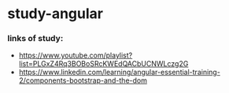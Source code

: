 # study-angular

### links of study:
- https://www.youtube.com/playlist?list=PLGxZ4Rq3BOBoSRcKWEdQACbUCNWLczg2G
- https://www.linkedin.com/learning/angular-essential-training-2/components-bootstrap-and-the-dom
